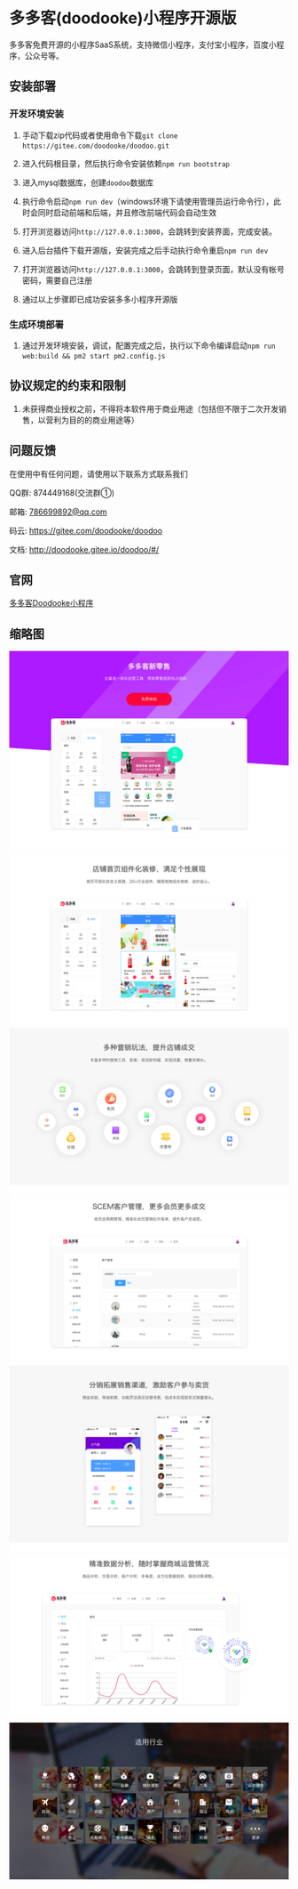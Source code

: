 # 多多客(doodooke)小程序开源版

多多客免费开源的小程序SaaS系统，支持微信小程序，支付宝小程序，百度小程序，公众号等。

## 安装部署

### 开发环境安装

1. 手动下载zip代码或者使用命令下载`git clone https://gitee.com/doodooke/doodoo.git`

2. 进入代码根目录，然后执行命令安装依赖`npm run bootstrap`

3. 进入mysql数据库，创建`doodoo`数据库

4. 执行命令启动`npm run dev`（windows环境下请使用管理员运行命令行），此时会同时启动前端和后端，并且修改前端代码会自动生效

5. 打开浏览器访问`http://127.0.0.1:3000`，会跳转到安装界面，完成安装。

6. 进入后台插件下载开源版，安装完成之后手动执行命令重启`npm run dev`

7. 打开浏览器访问`http://127.0.0.1:3000`，会跳转到登录页面，默认没有帐号密码，需要自己注册

8. 通过以上步骤即已成功安装多多小程序开源版

### 生成环境部署

1. 通过开发环境安装，调试，配置完成之后，执行以下命令编译启动`npm run web:build && pm2 start pm2.config.js`


## 协议规定的约束和限制

1. 未获得商业授权之前，不得将本软件用于商业用途（包括但不限于二次开发销售，以营利为目的的商业用途等）

## 问题反馈

在使用中有任何问题，请使用以下联系方式联系我们

QQ群: 874449168(交流群①)

邮箱: 786699892@qq.com

码云: https://gitee.com/doodooke/doodoo

文档: http://doodooke.gitee.io/doodoo/#/

## 官网
[多多客Doodooke小程序](https://www.doodooke.com)

## 缩略图
![](/docs/thumb/1.jpg)
![](/docs/thumb/2.jpg)
![](/docs/thumb/3.jpg)
![](/docs/thumb/4.jpg)
![](/docs/thumb/5.jpg)
![](/docs/thumb/6.jpg)
![](/docs/thumb/7.jpg)
